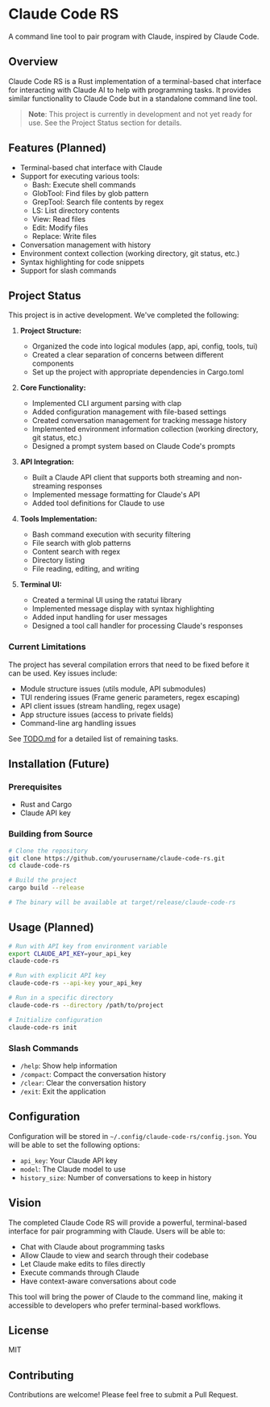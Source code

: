 # Claude Code RS

A command line tool to pair program with Claude, inspired by Claude Code.

## Overview

Claude Code RS is a Rust implementation of a terminal-based chat interface for interacting with Claude AI to help with programming tasks. It provides similar functionality to Claude Code but in a standalone command line tool.

> **Note**: This project is currently in development and not yet ready for use. See the Project Status section for details.

## Features (Planned)

- Terminal-based chat interface with Claude
- Support for executing various tools:
  - Bash: Execute shell commands
  - GlobTool: Find files by glob pattern
  - GrepTool: Search file contents by regex
  - LS: List directory contents
  - View: Read files
  - Edit: Modify files
  - Replace: Write files
- Conversation management with history
- Environment context collection (working directory, git status, etc.)
- Syntax highlighting for code snippets
- Support for slash commands

## Project Status

This project is in active development. We've completed the following:

1. **Project Structure:**
   - Organized the code into logical modules (app, api, config, tools, tui)
   - Created a clear separation of concerns between different components
   - Set up the project with appropriate dependencies in Cargo.toml

2. **Core Functionality:**
   - Implemented CLI argument parsing with clap
   - Added configuration management with file-based settings
   - Created conversation management for tracking message history
   - Implemented environment information collection (working directory, git status, etc.)
   - Designed a prompt system based on Claude Code's prompts

3. **API Integration:**
   - Built a Claude API client that supports both streaming and non-streaming responses
   - Implemented message formatting for Claude's API
   - Added tool definitions for Claude to use

4. **Tools Implementation:**
   - Bash command execution with security filtering
   - File search with glob patterns
   - Content search with regex
   - Directory listing
   - File reading, editing, and writing

5. **Terminal UI:**
   - Created a terminal UI using the ratatui library
   - Implemented message display with syntax highlighting
   - Added input handling for user messages
   - Designed a tool call handler for processing Claude's responses

### Current Limitations

The project has several compilation errors that need to be fixed before it can be used. Key issues include:

- Module structure issues (utils module, API submodules)
- TUI rendering issues (Frame generic parameters, regex escaping)
- API client issues (stream handling, regex usage)
- App structure issues (access to private fields)
- Command-line arg handling issues

See [TODO.md](TODO.md) for a detailed list of remaining tasks.

## Installation (Future)

### Prerequisites

- Rust and Cargo
- Claude API key

### Building from Source

```bash
# Clone the repository
git clone https://github.com/yourusername/claude-code-rs.git
cd claude-code-rs

# Build the project
cargo build --release

# The binary will be available at target/release/claude-code-rs
```

## Usage (Planned)

```bash
# Run with API key from environment variable
export CLAUDE_API_KEY=your_api_key
claude-code-rs

# Run with explicit API key
claude-code-rs --api-key your_api_key

# Run in a specific directory
claude-code-rs --directory /path/to/project

# Initialize configuration
claude-code-rs init
```

### Slash Commands

- `/help`: Show help information
- `/compact`: Compact the conversation history
- `/clear`: Clear the conversation history
- `/exit`: Exit the application

## Configuration

Configuration will be stored in `~/.config/claude-code-rs/config.json`. You will be able to set the following options:

- `api_key`: Your Claude API key
- `model`: The Claude model to use
- `history_size`: Number of conversations to keep in history

## Vision

The completed Claude Code RS will provide a powerful, terminal-based interface for pair programming with Claude. Users will be able to:

- Chat with Claude about programming tasks
- Allow Claude to view and search through their codebase
- Let Claude make edits to files directly
- Execute commands through Claude
- Have context-aware conversations about code

This tool will bring the power of Claude to the command line, making it accessible to developers who prefer terminal-based workflows.

## License

MIT

## Contributing

Contributions are welcome! Please feel free to submit a Pull Request.